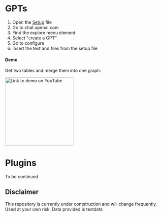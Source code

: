 

# GPTs
  1. Open the [Setup](https://github.com/PxTools/lab_gpt/blob/main/GPT/Setup.md) file
  2. Go to chat.openai.com
  3. Find the explore menu element
  4. Select "create a GPT"
  5. Go to configure
  6. Insert the text and files from the setup file

#### Demo
Get two tables and merge them into one graph:

<a href="https://www.youtube.com/watch?v=9PthFM0opCA" target="_blank">
    <img src="https://github.com/PxTools/lab_gpt/assets/59892221/1539c656-1f73-44c2-bd27-2e72030db731" alt="Link to demo on YouTube" width="222"/>
</a>



# Plugins
  To be continued

## Disclaimer

This repository is currently under contstruction and will change frequently. 
Used at your own risk. Data provided is testdata


